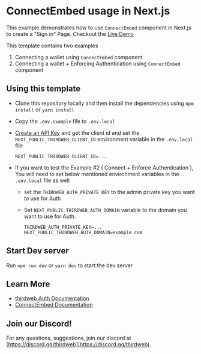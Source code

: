# ConnectEmbed usage in Next.js

This example demonstrates how to use `ConnectEmbed` component in Next.js to create a "Sign in" Page. Checkout the [Live Demo](https://connect-embed-next.thirdweb-preview.com/)

This template contains two examples

1. Connecting a wallet using `ConnectEmbed` component
2. Connecting a wallet + Enforcing Authentication using `ConnectEmbed` component

## Using this template

- Clone this repository locally and then install the dependencies using `npm install` or `yarn install`

- Copy the `.env.example` file to `.env.local`

- [Create an API Key](https://portal.thirdweb.com/account/api-keys/create) and get the client id and set the `NEXT_PUBLIC_THIRDWEB_CLIENT_ID` environment variable in the `.env.local` file

  ```env
  NEXT_PUBLIC_THIRDWEB_CLIENT_ID=...
  ```

- If you want to test the Example #2 ( Connect + Enforce Authentication ), You will need to set below mentioned environment variables in the `.env.local` file as well

  - set the `THIRDWEB_AUTH_PRIVATE_KEY` to the admin private key you want to use for Auth
  - Set `NEXT_PUBLIC_THIRDWEB_AUTH_DOMAIN` variable to the domain you want to use for Auth.

    ```env
    THIRDWEB_AUTH_PRIVATE_KEY=...
    NEXT_PUBLIC_THIRDWEB_AUTH_DOMAIN=example.com
    ```

## Start Dev server

Run `npm run dev` or `yarn dev` to start the dev server

## Learn More

- [thirdweb Auth Documentation](https://portal.thirdweb.com/wallets/auth)
- [ConnectEmbed Documentation](https://portal.thirdweb.com/react/v4/components/ConnectEmbed)

## Join our Discord!

For any questions, suggestions, join our discord at [https://discord.gg/thirdweb](https://discord.gg/thirdweb).
